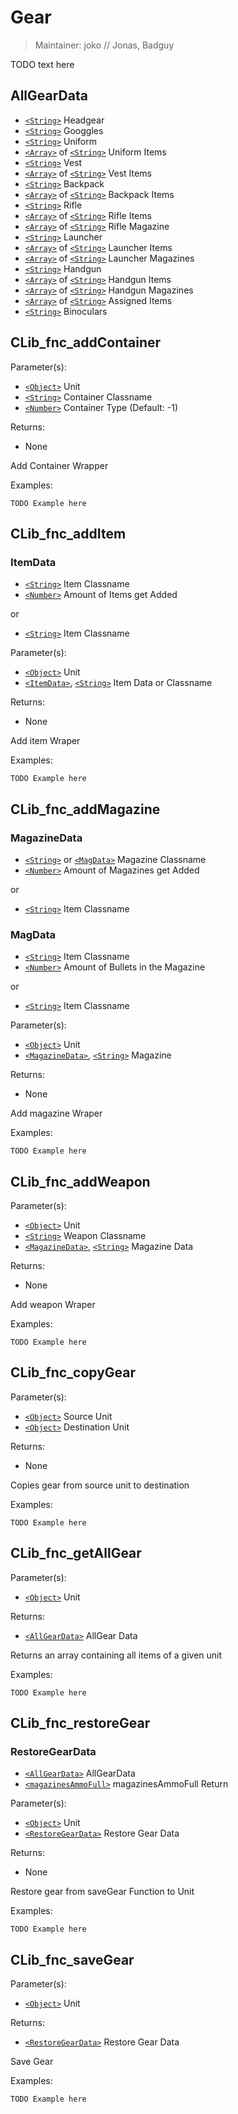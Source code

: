# Gear

> Maintainer: joko // Jonas, Badguy

TODO text here

## AllGearData
* [`<String>`] Headgear
* [`<String>`] Googgles
* [`<String>`] Uniform
* [`<Array>`] of [`<String>`] Uniform Items
* [`<String>`] Vest
* [`<Array>`] of [`<String>`] Vest Items
* [`<String>`] Backpack
* [`<Array>`] of [`<String>`] Backpack Items
* [`<String>`] Rifle
* [`<Array>`] of [`<String>`] Rifle Items
* [`<Array>`] of [`<String>`] Rifle Magazine
* [`<String>`] Launcher
* [`<Array>`] of [`<String>`] Launcher Items
* [`<Array>`] of [`<String>`] Launcher Magazines
* [`<String>`] Handgun
* [`<Array>`] of [`<String>`] Handgun Items
* [`<Array>`] of [`<String>`] Handgun Magazines
* [`<Array>`] of [`<String>`] Assigned Items
* [`<String>`] Binoculars

## CLib_fnc_addContainer

Parameter(s):
* [`<Object>`] Unit
* [`<String>`] Container Classname
* [`<Number>`] Container Type (Default: -1)

Returns:
* None

Add Container Wrapper

Examples:

```sqf
TODO Example here
```

## CLib_fnc_addItem

### ItemData
* [`<String>`] Item Classname
* [`<Number>`] Amount of Items get Added

or

* [`<String>`] Item Classname

Parameter(s):
* [`<Object>`] Unit
* [`<ItemData>`], [`<String>`] Item Data or Classname

Returns:
* None

Add item Wraper

Examples:

```sqf
TODO Example here
```

## CLib_fnc_addMagazine

### MagazineData
* [`<String>`] or [`<MagData>`] Magazine Classname
* [`<Number>`] Amount of Magazines get Added

or

* [`<String>`] Item Classname

### MagData
* [`<String>`] Item Classname
* [`<Number>`] Amount of Bullets in the Magazine  

or  

* [`<String>`] Item Classname

Parameter(s):
* [`<Object>`] Unit
* [`<MagazineData>`], [`<String>`] Magazine

Returns:
* None

Add magazine Wraper

Examples:

```sqf
TODO Example here
```

## CLib_fnc_addWeapon

Parameter(s):
* [`<Object>`] Unit
* [`<String>`] Weapon Classname
* [`<MagazineData>`], [`<String>`] Magazine Data

Returns:
* None

Add weapon Wraper

Examples:

```sqf
TODO Example here
```

## CLib_fnc_copyGear

Parameter(s):
* [`<Object>`] Source Unit
* [`<Object>`] Destination Unit

Returns:
* None

Copies gear from source unit to destination

Examples:

```sqf
TODO Example here
```

## CLib_fnc_getAllGear

Parameter(s):
* [`<Object>`] Unit

Returns:
* [`<AllGearData>`] AllGear Data

Returns an array containing all items of a given unit

Examples:

```sqf
TODO Example here
```

## CLib_fnc_restoreGear

### RestoreGearData
* [`<AllGearData>`] AllGearData
* [`<magazinesAmmoFull>`] magazinesAmmoFull Return

Parameter(s):
* [`<Object>`] Unit
* [`<RestoreGearData>`] Restore Gear Data

Returns:
* None

Restore gear from saveGear Function to Unit

Examples:

```sqf
TODO Example here
```

## CLib_fnc_saveGear

Parameter(s):
* [`<Object>`] Unit

Returns:
* [`<RestoreGearData>`] Restore Gear Data

Save Gear

Examples:

```sqf
TODO Example here
```

[`<Control>`]: https://community.bistudio.com/wiki/Control
[`<Anything>`]: https://community.bistudio.com/wiki/Anything
[`<Config>`]: https://community.bistudio.com/wiki/Config
[`<Object>`]: https://community.bistudio.com/wiki/Object
[`<String>`]: https://community.bistudio.com/wiki/String
[`<Number>`]: https://community.bistudio.com/wiki/Number
[`<Array>`]: https://community.bistudio.com/wiki/Array
[`<Position>`]: https://community.bistudio.com/wiki/Position
[`<Color>`]: https://community.bistudio.com/wiki/Color
[`<Boolean>`]: https://community.bistudio.com/wiki/Boolean
[`<Code>`]: https://community.bistudio.com/wiki/Code
[`<Group>`]: https://community.bistudio.com/wiki/Group
[`<Location>`]: https://community.bistudio.com/wiki/Location
[`<magazinesAmmoFull>`]: https://community.bistudio.com/wiki/magazinesAmmoFull
[`<ItemData>`]: #ItemData
[`<MagData>`]: #MagData
[`<MagazineData>`]: #MagazineData
[`<AllGearData>`]: #AllGearData
[`<RestoreGearData>`]: #RestoreGearData
